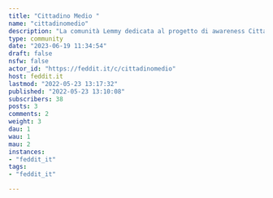 ```yaml
---
title: "Cittadino Medio " 
name: "cittadinomedio"
description: "La comunità Lemmy dedicata al progetto di awareness CittadinoMedio.itLo scopo di questa community è discutere i contenuti del progetto, nuove idee, migliorie e altro. Si chiede cortesemente un atteggiamento rispettoso, inclusivo e produttivo. "
type: community
date: "2023-06-19 11:34:54"
draft: false
nsfw: false
actor_id: "https://feddit.it/c/cittadinomedio"
host: feddit.it
lastmod: "2022-05-23 13:17:32"
published: "2022-05-23 13:10:08"
subscribers: 38
posts: 3
comments: 2
weight: 3
dau: 1
wau: 1
mau: 2
instances:
- "feddit_it"
tags: 
- "feddit_it"

---
```

